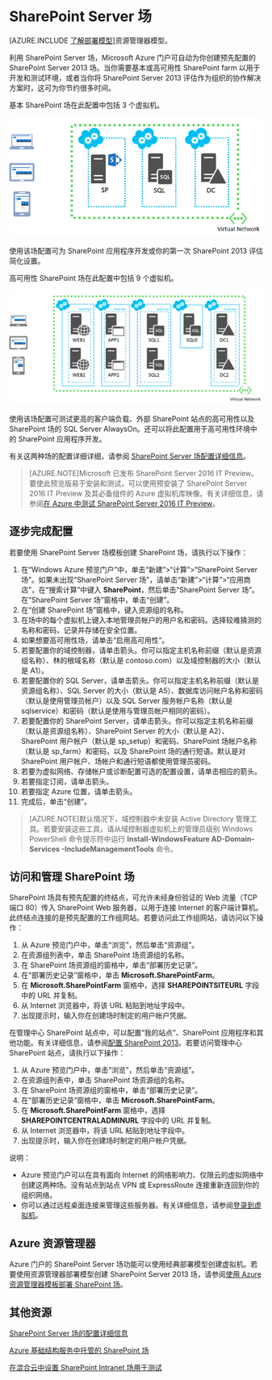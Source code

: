 <properties
	pageTitle="SharePoint Server 场 | Windows Azure"
	description="在 Azure 预览门户中使用 SharePoint Server 场快速创建新的基本或高可用性 SharePoint Server 2013 场。"
	services="virtual-machines"
	documentationCenter=""
	authors="JoeDavies-MSFT"
	manager="timlt"
	editor=""
	tags="azure-service-management"/>

<tags
	ms.service="virtual-machines"
	ms.date="10/05/2015"
	wacn.date="11/27/2015"/>

# SharePoint Server 场

[AZURE.INCLUDE [了解部署模型](../includes/learn-about-deployment-models-classic-include.md)]资源管理器模型。
 

利用 SharePoint Server 场，Microsoft Azure 门户可自动为你创建预先配置的 SharePoint Server 2013 场。当你需要基本或高可用性 SharePoint farm 以用于开发和测试环境，或者当你将 SharePoint Server 2013 评估作为组织的协作解决方案时，这可为你节约很多时间。

基本 SharePoint 场在此配置中包括 3 个虚拟机。

![sharepointfarm](./media/virtual-machines-sharepoint-farm-azure-preview/SPFarm_Basic.png)

使用该场配置可为 SharePoint 应用程序开发或你的第一次 SharePoint 2013 评估简化设置。

高可用性 SharePoint 场在此配置中包括 9 个虚拟机。

![sharepointfarm](./media/virtual-machines-sharepoint-farm-azure-preview/SPFarm_HighAvail.png)

使用该场配置可测试更高的客户端负载、外部 SharePoint 站点的高可用性以及 SharePoint 场的 SQL Server AlwaysOn。还可以将此配置用于高可用性环境中的 SharePoint 应用程序开发。

有关这两种场的配置详细详细，请参阅 [SharePoint Server 场配置详细信息](/documentation/articles/virtual-machines-sharepoint-farm-config-azure-preview)。

> [AZURE.NOTE]Microsoft 已发布 SharePoint Server 2016 IT Preview。要使此预览版易于安装和测试，可以使用预安装了 SharePoint Server 2016 IT Preview 及其必备组件的 Azure 虚拟机库映像。有关详细信息，请参阅[在 Azure 中测试 SharePoint Server 2016 IT Preview](http://azure.microsoft.com/blog/test-sharepoint-server-2016-it-preview-4/)。

## 逐步完成配置

若要使用 SharePoint Server 场模板创建 SharePoint 场，请执行以下操作：

1. 在[](https://manage.windowsazure.cn)“Windows Azure 预览门户”中，单击“新建”>“计算”>“SharePoint Server 场”。如果未出现“SharePoint Server 场”，请单击“新建”>“计算”>“应用商店”，在“搜索计算”中键入 **SharePoint**，然后单击“SharePoint Server 场”。在“SharePoint Server 场”窗格中，单击“创建”。
2. 在“创建 SharePoint 场”窗格中，键入资源组的名称。
3. 在场中的每个虚拟机上键入本地管理员帐户的用户名和密码。选择较难猜测的名称和密码，记录并存储在安全位置。
4. 如果想要高可用性场，请单击“启用高可用性”。
5. 若要配置你的域控制器，请单击箭头。你可以指定主机名称前缀（默认是资源组名称）、林的根域名称（默认是 contoso.com）以及域控制器的大小（默认是 A1）。
6. 若要配置你的 SQL Server，请单击箭头。你可以指定主机名称前缀（默认是资源组名称）、SQL Server 的大小（默认是 A5）、数据库访问帐户名称和密码（默认是使用管理员帐户）以及 SQL Server 服务帐户名称（默认是 sqlservice）和密码（默认是使用与管理员帐户相同的密码）。
7. 若要配置你的 SharePoint Server，请单击箭头。你可以指定主机名称前缀（默认是资源组名称）、SharePoint Server 的大小（默认是 A2）、SharePoint 用户帐户（默认是 sp\_setup）和密码、SharePoint 场帐户名称（默认是 sp\_farm）和密码，以及 SharePoint 场的通行短语。默认是对 SharePoint 用户帐户、场帐户和通行短语都使用管理员密码。
8. 若要为虚拟网络、存储帐户或诊断配置可选的配置设置，请单击相应的箭头。
9. 若要指定订阅，请单击箭头。
10. 若要指定 Azure 位置，请单击箭头。
11. 完成后，单击“创建”。

> [AZURE.NOTE]默认情况下，域控制器中未安装 Active Directory 管理工具。若要安装这些工具，请从域控制器虚拟机上的管理员级别 Windows PowerShell 命令提示符中运行 **Install-WindowsFeature AD-Domain-Services -IncludeManagementTools** 命令。

## 访问和管理 SharePoint 场

SharePoint 场具有预先配置的终结点，可允许未经身份验证的 Web 流量（TCP 端口 80）传入 SharePoint Web 服务器，以用于连接 Internet 的客户端计算机。此终结点连接的是预先配置的工作组网站。若要访问此工作组网站，请访问以下操作：

1.	从 Azure 预览门户中，单击“浏览”，然后单击“资源组”。 
2.	在资源组列表中，单击 SharePoint 场资源组的名称。
3.	在 SharePoint 场资源组的窗格中，单击“部署历史记录”。 
4.	在“部署历史记录”窗格中，单击 **Microsoft.SharePointFarm**。
5.	在 **Microsoft.SharePointFarm** 窗格中，选择 **SHAREPOINTSITEURL** 字段中的 URL 并复制。
6.	从 Internet 浏览器中，将该 URL 粘贴到地址字段中。
7.	出现提示时，输入你在创建场时制定的用户帐户凭据。

在管理中心 SharePoint 站点中，可以配置“我的站点”、SharePoint 应用程序和其他功能。有关详细信息，请参阅[配置 SharePoint 2013](http://technet.microsoft.com/zh-cn/library/ee836142.aspx)。若要访问管理中心 SharePoint 站点，请执行以下操作：

1.	从 Azure 预览门户中，单击“浏览”，然后单击“资源组”。 
2.	在资源组列表中，单击 SharePoint 场资源组的名称。
3.	在 SharePoint 场资源组的窗格中，单击“部署历史记录”。 
4.	在“部署历史记录”窗格中，单击 **Microsoft.SharePointFarm**。
5.	在 **Microsoft.SharePointFarm** 窗格中，选择 **SHAREPOINTCENTRALADMINURL** 字段中的 URL 并复制。
6.	从 Internet 浏览器中，将该 URL 粘贴到地址字段中。
7.	出现提示时，输入你在创建场时制定的用户帐户凭据。


说明：

- Azure 预览门户可以在具有面向 Internet 的网络影响力、仅限云的虚拟网络中创建这两种场。没有站点到站点 VPN 或 ExpressRoute 连接重新连回到你的组织网络。
- 你可以通过远程桌面连接来管理这些服务器。有关详细信息，请参阅[登录到虚拟机](/documentation/articles/virtual-machines-windows-tutorial/#log-on-to-the-virtual-machine)。

## Azure 资源管理器

Azure 门户的 SharePoint Server 场功能可以使用经典部署模型创建虚拟机。若要使用资源管理器部署模型创建 SharePoint Server 2013 场，请参阅[使用 Azure 资源管理器模板部署 SharePoint 场](/documentation/articles/virtual-machines-workload-template-sharepoint)。

## 其他资源

[SharePoint Server 场的配置详细信息](/documentation/articles/virtual-machines-sharepoint-farm-config-azure-preview)

[Azure 基础结构服务中托管的 SharePoint 场](/documentation/articles/virtual-machines-sharepoint-infrastructure-services)

[在混合云中设置 SharePoint Intranet 场用于测试](/documentation/articles/virtual-networks-setup-sharepoint-hybrid-cloud-testing)

<!---HONumber=82-->